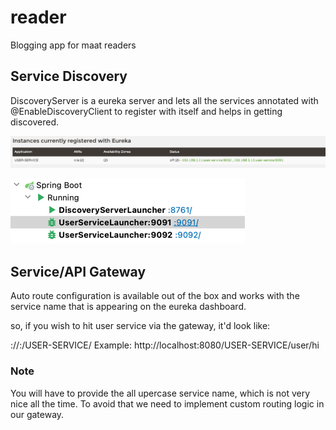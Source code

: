 # reader
Blogging app for maat readers


## Service Discovery

DiscoveryServer is a eureka server and lets all the services annotated with @EnableDiscoveryClient to register with itself and helps in getting discovered.

![img.png](img.png)

![img_1.png](img_1.png)


## Service/API Gateway

Auto route configuration is available out of the box and works with the service name that is appearing on the eureka dashboard.

so, if you wish to hit user service via the gateway, it'd look like:

<protocol>://<hostname>:<service-gateway-port>/USER-SERVICE/<URI>
Example: http://localhost:8080/USER-SERVICE/user/hi

### Note

You will have to provide the all upercase service name, which is not very nice all the time.
To avoid that we need to implement custom routing logic in our gateway.